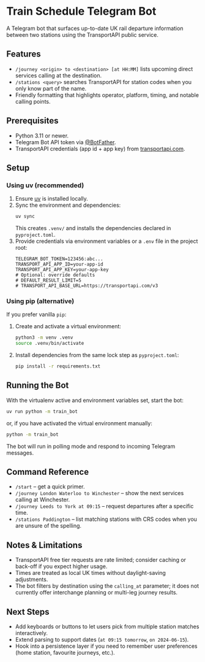 # Train Schedule Telegram Bot

A Telegram bot that surfaces up-to-date UK rail departure information between two stations using the TransportAPI public service.

## Features
- `/journey <origin> to <destination> [at HH:MM]` lists upcoming direct services calling at the destination.
- `/stations <query>` searches TransportAPI for station codes when you only know part of the name.
- Friendly formatting that highlights operator, platform, timing, and notable calling points.

## Prerequisites
- Python 3.11 or newer.
- Telegram Bot API token via [@BotFather](https://core.telegram.org/bots#6-botfather).
- TransportAPI credentials (app id + app key) from [transportapi.com](https://www.transportapi.com/).

## Setup
### Using uv (recommended)
1. Ensure [uv](https://github.com/astral-sh/uv) is installed locally.
2. Sync the environment and dependencies:
   ```bash
   uv sync
   ```
   This creates `.venv/` and installs the dependencies declared in `pyproject.toml`.
3. Provide credentials via environment variables or a `.env` file in the project root:
   ```env
   TELEGRAM_BOT_TOKEN=123456:abc...
   TRANSPORT_API_APP_ID=your-app-id
   TRANSPORT_API_APP_KEY=your-app-key
   # Optional: override defaults
   # DEFAULT_RESULT_LIMIT=5
   # TRANSPORT_API_BASE_URL=https://transportapi.com/v3
   ```

### Using pip (alternative)
If you prefer vanilla `pip`:
1. Create and activate a virtual environment:
   ```bash
   python3 -m venv .venv
   source .venv/bin/activate
   ```
2. Install dependencies from the same lock step as `pyproject.toml`:
   ```bash
   pip install -r requirements.txt
   ```

## Running the Bot
With the virtualenv active and environment variables set, start the bot:
```bash
uv run python -m train_bot
```
or, if you have activated the virtual environment manually:
```bash
python -m train_bot
```
The bot will run in polling mode and respond to incoming Telegram messages.

## Command Reference
- `/start` – get a quick primer.
- `/journey London Waterloo to Winchester` – show the next services calling at Winchester.
- `/journey Leeds to York at 09:15` – request departures after a specific time.
- `/stations Paddington` – list matching stations with CRS codes when you are unsure of the spelling.

## Notes & Limitations
- TransportAPI free tier requests are rate limited; consider caching or back-off if you expect higher usage.
- Times are treated as local UK times without daylight-saving adjustments.
- The bot filters by destination using the `calling_at` parameter; it does not currently offer interchange planning or multi-leg journey results.

## Next Steps
- Add keyboards or buttons to let users pick from multiple station matches interactively.
- Extend parsing to support dates (`at 09:15 tomorrow`, `on 2024-06-15`).
- Hook into a persistence layer if you need to remember user preferences (home station, favourite journeys, etc.).
